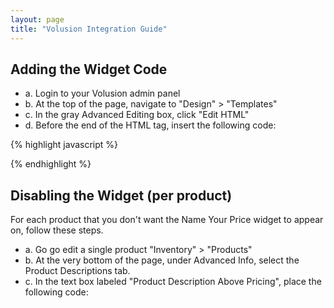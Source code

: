 ```yaml
---
layout: page
title: "Volusion Integration Guide"
---
```


Adding the Widget Code
----------------------

* a. Login to your Volusion admin panel
* b. At the top of the page, navigate to "Design" > "Templates"
* c. In the gray Advanced Editing box, click "Edit HTML"
* d. Before the end of the HTML </head> tag, insert the following code:

{% highlight javascript %}
<!-- Begin PriceWaiter Code -->
<script type="text/javascript">
var PriceWaiterOptions = {
 apiKey: 'YOUR API KEY', // REPLACE "YOUR API KEY" YOUR STORE'S PW API KEY
 product: {},
 button: {
 size: 'sm' // SEE ONLINE DOCUMENTATION FOR WIDGET OPTIONS TO CHANGE BUTTON DEFAULT STYLE
 },
 onLoad: function() {
 //onload product data
 PriceWaiter.setSKU($("span.product_code").html());
 PriceWaiter.setProduct($("span[itemprop=name]").html());
 var price = $("span[itemprop=price]").html();
 if(price) {
 price = price.replace(/[$,]+/g, "");
 } else {
 price = 0;
 }
 PriceWaiter.setPrice(parseFloat(price));
 var prodImg = document.getElementsByClassName('vCSS_img_product_photo');
 if(prodImg.length > 0) {
 PriceWaiter.setProductImage(prodImg[0].src);
 }
 //onload product options
 var selects = $('#vCSS_mainform select');
 for(var i=0; i < selects.length; i++) {
 var selectName = selects[i].name.replace(/SELECT.*_/g, "");
 var selectVal = selects[i].options[selects[i].selectedIndex].innerHTML;
 PriceWaiter.setProductOption(selectName, selectVal);
 }
 //tiny bit of formatting
 var br = $('<br />');
 br.insertBefore($('iframe'));
 $('iframe').css('padding-top', '7px');
 }
};
</script>
<!-- End PriceWaiter Code -->
{% endhighlight %}

Disabling the Widget (per product)
----------------------------------

For each product that you don't want the Name Your Price widget to appear on, follow these steps.

* a. Go go edit a single product "Inventory" > "Products"
* b. At the very bottom of the page, under Advanced Info, select the Product Descriptions tab.
* c. In the text box labeled "Product Description Above Pricing", place the following code:
